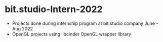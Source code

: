 # bit.studio-Intern-2022

- Projects done during internship program at bit.studio company June - Aug 2022
- OpenGL projects using libcinder OpenGL wrapper library

